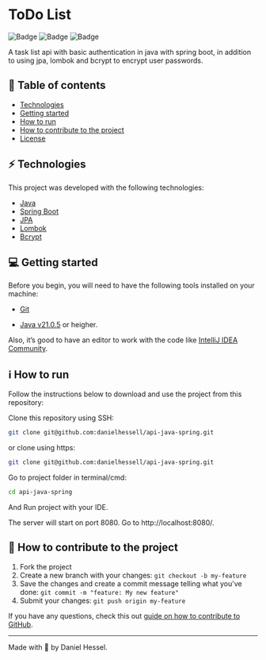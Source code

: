 # ToDo List

![Badge](https://img.shields.io/static/v1?label=author&message=DanielHessel&color=0070f3&style=flat&logo=<LOGO>)
![Badge](https://img.shields.io/static/v1?label=status&message=Done&color=success&style=flat&logo=<LOGO>)
![Badge](https://img.shields.io/static/v1?label=license&message=MIT&color=0070f3&style=flat&logo=<LOGO>)

A task list api with basic authentication in java with spring boot, in addition to using jpa, lombok and bcrypt to encrypt user passwords.

## :pushpin: Table of contents

<!--ts-->

- [Technologies](#zap-technologies)
- [Getting started](#computer-getting-started)
- [How to run](#information_source-how-to-run)
- [How to contribute to the project](#tada-how-to-contribute-to-the-project)
- [License](#page_facing_up-license)
<!--te-->

## :zap: Technologies

This project was developed with the following technologies:

- [Java](https://www.oracle.com/br/java/)
- [Spring Boot](https://spring.io/projects/spring-boot)
- [JPA](https://spring.io/projects/spring-data-jpa)
- [Lombok](https://projectlombok.org/)
- [Bcrypt](https://github.com/patrickfav/bcrypt)

## :computer: Getting started

Before you begin, you will need to have the following tools installed on your machine:

- [Git](https://git-scm.com)

- [Java v21.0.5](https://www.oracle.com/br/java/technologies/downloads/#java21) or heigher.

Also, it’s good to have an editor to work with the code like [IntelliJ IDEA Community](https://www.jetbrains.com/idea/).

## :information_source: How to run

Follow the instructions below to download and use the project from this repository:

Clone this repository using SSH:

```bash
git clone git@github.com:danielhessell/api-java-spring.git
```

or clone using https:

```bash
git clone git@github.com:danielhessell/api-java-spring.git
```

Go to project folder in terminal/cmd:

```bash
cd api-java-spring
```

And Run project with your IDE.

The server will start on port 8080. Go to http://localhost:8080/.

## :tada: How to contribute to the project

1. Fork the project
2. Create a new branch with your changes: `git checkout -b my-feature`
3. Save the changes and create a commit message telling what you've done: `git commit -m "feature: My new feature"`
4. Submit your changes: `git push origin my-feature`

If you have any questions, check this out [guide on how to contribute to GitHub](https://github.com/firstcontributions/first-contributions).

---

Made with :blue_heart: by Daniel Hessel.
